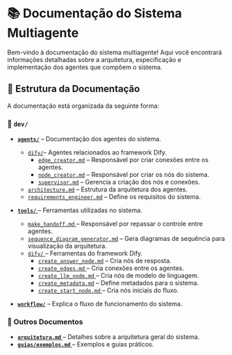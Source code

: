 # 📚 Documentação do Sistema Multiagente

Bem-vindo à documentação do sistema multiagente! Aqui você encontrará informações detalhadas sobre a arquitetura, especificação e implementação dos agentes que compõem o sistema.

## 📂 Estrutura da Documentação

A documentação está organizada da seguinte forma:

### 📌 `dev/`

- [**`agents/`**](./dev/agents/) – Documentação dos agentes do sistema.
  - [`dify/`](./dev/agents/dify/)– Agentes relacionados ao framework Dify.
    - [`edge_creator.md`](./dev/agents/dify/edge_creator.md) – Responsável por criar conexões entre os agentes.
    - [`node_creator.md`](./dev/agents/dify/node_creator.md) – Responsável por criar os nós do sistema.
    - [`supervisor.md`](./dev/agents/dify/supervisor.md) – Gerencia a criação dos nós e conexões.
  - [`architecture.md`](./dev/agents/architecture.md) – Estrutura da arquitetura dos agentes.
  - [`requirements_engineer.md`](./dev/agents/requirements_engineer.md) – Define os requisitos do sistema.

- [**`tools/`** ](./dev/tools/)– Ferramentas utilizadas no sistema.
  - [`make_handoff.md` ](./dev/tools/make_handoff.md)– Responsável por repassar o controle entre agentes.
  - [`sequence_diagram_generator.md`](./dev/tools/sequence_diagram_generator.md) – Gera diagramas de sequência para visualização da arquitetura.
  - [`dify/` ](./dev/tools/dify/)– Ferramentas do framework Dify.
    - [`create_answer_node.md`](./dev/tools/dify/create_answer_node.md) – Cria nós de resposta.
    - [`create_edges.md` ](./dev/tools/dify/create_edges.md)– Cria conexões entre os agentes.
    - [`create_llm_node.md` ](./dev/tools/dify/create_llm_node.md)– Cria nós de modelo de linguagem.
    - [`create_metadata.md`](./dev/tools/dify/create_metadata.md) – Define metadados para o sistema.
    - [`create_start_node.md` ](./dev/tools/dify/create_start_node.md)– Cria nós iniciais do fluxo.
    
- [**`workflow/`**](./dev/workflow/) – Explica o fluxo de funcionamento do sistema.

### 📖 Outros Documentos
- [**`arquitetura.md`** ](./dev/arquitetura.md)– Detalhes sobre a arquitetura geral do sistema.
- [**`guias/exemplos.md`** ](./guias/exemplos.md)– Exemplos e guias práticos.